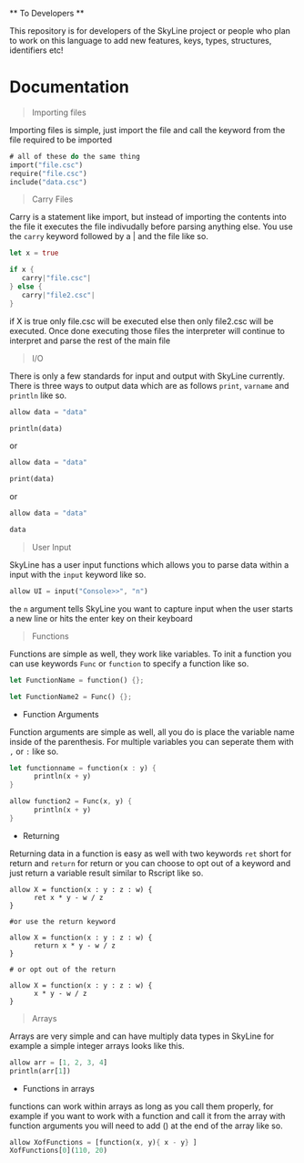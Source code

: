 ** To Developers **

This repository is for developers of the SkyLine project or people who plan to work on this language to add new features, keys, types, structures, identifiers etc!

# Documentation 

> Importing files 

Importing files is simple, just import the file and call the keyword from the file required to be imported

```rs
# all of these do the same thing
import("file.csc")
require("file.csc")
include("data.csc")
```

> Carry Files

Carry is a statement like import, but instead of importing the contents into the file it executes the file indivudally before parsing anything else. You use the `carry` keyword followed by a | and the file like so.

```rs
let x = true 

if x { 
   carry|"file.csc"| 
} else {
   carry|"file2.csc"|
} 

```

if X is true only file.csc will be executed else then only file2.csc will be executed. Once done executing those files the interpreter will continue to interpret and parse the rest of the main file 

> I/O

There is only a few standards for input and output with SkyLine currently. There is three ways to output data which are as follows `print`, `varname` and `println` like so.

```rs
allow data = "data"

println(data)
```
or 
```rs
allow data = "data"

print(data)
```
or
```rs
allow data = "data"

data
```

> User Input 

SkyLine has a user input functions which allows you to parse data within a input with the `input` keyword like so.

```rs
allow UI = input("Console>>", "n")
```

the `n` argument tells SkyLine you want to capture input when the user starts a new line or hits the enter key on their keyboard

> Functions 

Functions are simple as well, they work like variables. To init a function you can use keywords `Func` or `function` to specify a function like so.

```rs
let FunctionName = function() {};

let FunctionName2 = Func() {};
```

* Function Arguments 

Function arguments are simple as well, all you do is place the variable name inside of the parenthesis. For multiple variables you can seperate them with `,` or `:` like so.

```rs
let functionname = function(x : y) {
      println(x + y)
}

allow function2 = Func(x, y) {
      println(x + y)
}
```

* Returning 

Returning data in a function is easy as well with two keywords `ret` short for return and `return` for return or you can choose to opt out of a keyword and just return a variable result similar to Rscript like so.

```
allow X = function(x : y : z : w) {
      ret x * y - w / z
} 

#or use the return keyword 

allow X = function(x : y : z : w) {
      return x * y - w / z
} 

# or opt out of the return 

allow X = function(x : y : z : w) {
      x * y - w / z
} 
```

> Arrays

Arrays are very simple and can have multiply data types in SkyLine for example a simple integer arrays looks like this.

```rs
allow arr = [1, 2, 3, 4]
println(arr[1])
```

* Functions in arrays 

functions can work within arrays as long as you call them properly, for example if you want to work with a function and call it from the array with function arguments you will need to add () at the end of the array like so.

```rs
allow XofFunctions = [function(x, y){ x - y} ]
XofFunctions[0](110, 20)
```
